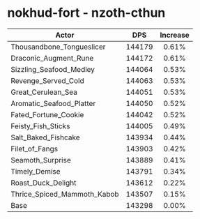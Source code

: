 # nokhud-fort - nzoth-cthun
| Actor | DPS | Increase |
|---|:---:|:---:|
|Thousandbone_Tongueslicer|144179|0.61%|
|Draconic_Augment_Rune|144172|0.61%|
|Sizzling_Seafood_Medley|144064|0.53%|
|Revenge_Served_Cold|144063|0.53%|
|Great_Cerulean_Sea|144051|0.53%|
|Aromatic_Seafood_Platter|144050|0.52%|
|Fated_Fortune_Cookie|144042|0.52%|
|Feisty_Fish_Sticks|144005|0.49%|
|Salt_Baked_Fishcake|143934|0.44%|
|Filet_of_Fangs|143903|0.42%|
|Seamoth_Surprise|143889|0.41%|
|Timely_Demise|143791|0.34%|
|Roast_Duck_Delight|143612|0.22%|
|Thrice_Spiced_Mammoth_Kabob|143507|0.15%|
|Base|143298|0.00%|
